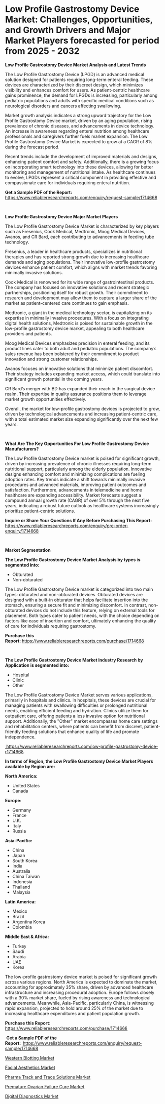 <p><h1>Low Profile Gastrostomy Device Market: Challenges, Opportunities, and Growth Drivers and Major Market Players forecasted for period from 2025 - 2032</h1></p><p><strong>Low Profile Gastrostomy Device Market Analysis and Latest Trends</strong></p>
<p><p>The Low Profile Gastrostomy Device (LPGD) is an advanced medical solution designed for patients requiring long-term enteral feeding. These devices are characterized by their discreet design, which minimizes visibility and enhances comfort for users. As patient-centric healthcare gains prominence, the demand for LPGDs is increasing, particularly among pediatric populations and adults with specific medical conditions such as neurological disorders and cancers affecting swallowing.</p><p>Market growth analysis indicates a strong upward trajectory for the Low Profile Gastrostomy Device market, driven by an aging population, rising prevalence of chronic diseases, and advancements in device technology. An increase in awareness regarding enteral nutrition among healthcare professionals and caregivers further fuels market expansion. The Low Profile Gastrostomy Device Market is expected to grow at a CAGR of 8% during the forecast period. </p><p>Recent trends include the development of improved materials and designs, enhancing patient comfort and safety. Additionally, there is a growing focus on incorporating smart technology into these devices, allowing for better monitoring and management of nutritional intake. As healthcare continues to evolve, LPGDs represent a critical component in providing effective and compassionate care for individuals requiring enteral nutrition.</p></p>
<p><strong>Get a Sample PDF of the Report:&nbsp;</strong> <a href="https://www.reliableresearchreports.com/enquiry/request-sample/1714668?utm_campaign=11&utm_medium=2&utm_source=Github&utm_content=ia&utm_term=03032025&utm_id=low-profile-gastrostomy-device">https://www.reliableresearchreports.com/enquiry/request-sample/1714668</a></p>
<p>&nbsp;</p>
<p><strong>Low Profile Gastrostomy Device Major Market Players</strong></p>
<p><p>The Low Profile Gastrostomy Device Market is characterized by key players such as Fresenius, Cook Medical, Medtronic, Moog Medical Devices, Avanos, and CR Bard, each contributing to advancements in feeding tube technology.</p><p>Fresenius, a leader in healthcare products, specializes in nutritional therapies and has reported strong growth due to increasing healthcare demands and aging populations. Their innovative low-profile gastrostomy devices enhance patient comfort, which aligns with market trends favoring minimally invasive solutions.</p><p>Cook Medical is renowned for its wide range of gastrointestinal products. The company has focused on innovative solutions and recent strategic partnerships, positioning itself for robust growth. Their commitment to research and development may allow them to capture a larger share of the market as patient-centered care continues to gain emphasis.</p><p>Medtronic, a giant in the medical technology sector, is capitalizing on its expertise in minimally invasive procedures. With a focus on integrating digital health solutions, Medtronic is poised for sustainable growth in the low-profile gastrostomy device market, appealing to both healthcare providers and patients.</p><p>Moog Medical Devices emphasizes precision in enteral feeding, and its product lines cater to both adult and pediatric populations. The company’s sales revenue has been bolstered by their commitment to product innovation and strong customer relationships.</p><p>Avanos focuses on innovative solutions that minimize patient discomfort. Their strategy includes expanding market access, which could translate into significant growth potential in the coming years.</p><p>CR Bard’s merger with BD has expanded their reach in the surgical device realm. Their expertise in quality assurance positions them to leverage market growth opportunities effectively.</p><p>Overall, the market for low-profile gastrostomy devices is projected to grow, driven by technological advancements and increasing patient-centric care, with a total estimated market size expanding significantly over the next few years.</p></p>
<p>&nbsp;</p>
<p><strong>What Are The Key Opportunities For Low Profile Gastrostomy Device Manufacturers?</strong></p>
<p><p>The Low Profile Gastrostomy Device market is poised for significant growth, driven by increasing prevalence of chronic illnesses requiring long-term nutritional support, particularly among the elderly population. Innovative designs enhancing comfort and minimizing complications are fueling adoption rates. Key trends indicate a shift towards minimally invasive procedures and advanced materials, improving patient outcomes and satisfaction. Furthermore, advancements in telemedicine and home healthcare are expanding accessibility. Market forecasts suggest a compound annual growth rate (CAGR) of over 5% through the next five years, indicating a robust future outlook as healthcare systems increasingly prioritize patient-centric solutions.</p></p>
<p><strong>Inquire or Share Your Questions If Any Before Purchasing This Report:</strong> <a href="https://www.reliableresearchreports.com/enquiry/pre-order-enquiry/1714668?utm_campaign=11&utm_medium=2&utm_source=Github&utm_content=ia&utm_term=03032025&utm_id=low-profile-gastrostomy-device">https://www.reliableresearchreports.com/enquiry/pre-order-enquiry/1714668</a></p>
<p>&nbsp;</p>
<p><strong>Market Segmentation</strong></p>
<p><strong>The Low Profile Gastrostomy Device Market Analysis by types is segmented into:</strong></p>
<p><ul><li>Obturated</li><li>Non-obturated</li></ul></p>
<p><p>The Low Profile Gastrostomy Device market is categorized into two main types: obturated and non-obturated devices. Obturated devices are designed with a built-in obturator that helps facilitate insertion into the stomach, ensuring a secure fit and minimizing discomfort. In contrast, non-obturated devices do not include this feature, relying on external tools for placement. Both types cater to patient needs, with the choice depending on factors like ease of insertion and comfort, ultimately enhancing the quality of care for individuals requiring gastrostomy.</p></p>
<p><strong>Purchase this Report:&nbsp;</strong><a href="https://www.reliableresearchreports.com/purchase/1714668?utm_campaign=11&utm_medium=2&utm_source=Github&utm_content=ia&utm_term=03032025&utm_id=low-profile-gastrostomy-device">https://www.reliableresearchreports.com/purchase/1714668</a></p>
<p>&nbsp;</p>
<p><strong>The Low Profile Gastrostomy Device Market Industry Research by Application is segmented into:</strong></p>
<p><ul><li>Hospital</li><li>Clinic</li><li>Other</li></ul></p>
<p><p>The Low Profile Gastrostomy Device Market serves various applications, primarily in hospitals and clinics. In hospitals, these devices are crucial for managing patients with swallowing difficulties or prolonged nutritional needs, enabling efficient feeding and hydration. Clinics utilize them for outpatient care, offering patients a less invasive option for nutritional support. Additionally, the "Other" market encompasses home care settings and rehabilitation centers, where patients can benefit from discreet, patient-friendly feeding solutions that enhance quality of life and promote independence.</p></p>
<p><a href="https://www.reliableresearchreports.com/low-profile-gastrostomy-device-r1714668?utm_campaign=11&utm_medium=2&utm_source=Github&utm_content=ia&utm_term=03032025&utm_id=low-profile-gastrostomy-device">&nbsp;https://www.reliableresearchreports.com/low-profile-gastrostomy-device-r1714668</a></p>
<p><strong>In terms of Region, the Low Profile Gastrostomy Device Market Players available by Region are:</strong></p>
<p>
    <p> <strong> North America: </strong>
        <ul>
            <li>United States</li>
            <li>Canada</li>
        </ul>
        </p> 
    <p> <strong> Europe: </strong>
        <ul>
            <li>Germany</li>
            <li>France</li>
            <li>U.K.</li>
            <li>Italy</li>
            <li>Russia</li>
        </ul>
        </p> 
    <p> <strong> Asia-Pacific: </strong>
        <ul>
            <li>China</li>
            <li>Japan</li>
            <li>South Korea</li>
            <li>India</li>
            <li>Australia</li>
            <li>China Taiwan</li>
            <li>Indonesia</li>
            <li>Thailand</li>
            <li>Malaysia</li>
        </ul>
        </p> 
    <p> <strong> Latin America: </strong>
        <ul>
            <li>Mexico</li>
            <li>Brazil</li>
            <li>Argentina Korea</li>
            <li>Colombia</li>
        </ul>
        </p> 
    <p> <strong> Middle East & Africa: </strong>
        <ul>
            <li>Turkey</li>
            <li>Saudi</li>
            <li>Arabia</li>
            <li>UAE</li>
            <li>Korea</li>
        </ul>
    </p>
    </p>
<p><p>The low-profile gastrostomy device market is poised for significant growth across various regions. North America is expected to dominate the market, accounting for approximately 35% share, driven by advanced healthcare infrastructure and increasing procedural adoption. Europe follows closely with a 30% market share, fueled by rising awareness and technological advancements. Meanwhile, Asia-Pacific, particularly China, is witnessing rapid expansion, projected to hold around 25% of the market due to increasing healthcare expenditures and patient population growth.</p></p>
<p><strong>Purchase this Report: </strong><a href="https://www.reliableresearchreports.com/purchase/1714668?utm_campaign=11&utm_medium=2&utm_source=Github&utm_content=ia&utm_term=03032025&utm_id=low-profile-gastrostomy-device">https://www.reliableresearchreports.com/purchase/1714668</a></p>
<p>&nbsp;<strong>Get a Sample PDF of the Report:&nbsp;&nbsp;</strong><a href="https://www.reliableresearchreports.com/enquiry/request-sample/1714668?utm_campaign=11&utm_medium=2&utm_source=Github&utm_content=ia&utm_term=03032025&utm_id=low-profile-gastrostomy-device">https://www.reliableresearchreports.com/enquiry/request-sample/1714668</a></p>
<p><strong></strong></p>
<p><p><a href="https://github.com/maclarensidney/Market-Research-Report-List-1/blob/main/western-blotting-market.md?utm_campaign=11&utm_medium=2&utm_source=Github&utm_content=ia&utm_term=03032025&utm_id=low-profile-gastrostomy-device">Western Blotting Market</a></p><p><a href="https://github.com/sofayahoo2023/Market-Research-Report-List-7/blob/main/facial-aesthetics-market.md?utm_campaign=11&utm_medium=2&utm_source=Github&utm_content=ia&utm_term=03032025&utm_id=low-profile-gastrostomy-device">Facial Aesthetics Market</a></p><p><a href="https://github.com/joannesouthgate/Market-Research-Report-List-5/blob/main/pharma-track-and-trace-solutions-market.md?utm_campaign=11&utm_medium=2&utm_source=Github&utm_content=ia&utm_term=03032025&utm_id=low-profile-gastrostomy-device">Pharma Track and Trace Solutions Market</a></p><p><a href="https://github.com/ovtkosle/Market-Research-Report-List-1/blob/main/premature-ovarian-failure-cure-market.md?utm_campaign=11&utm_medium=2&utm_source=Github&utm_content=ia&utm_term=03032025&utm_id=low-profile-gastrostomy-device">Premature Ovarian Failure Cure Market</a></p><p><a href="https://github.com/DianaWilson796/Market-Research-Report-List-1/blob/main/digital-diagnostics-market.md?utm_campaign=11&utm_medium=2&utm_source=Github&utm_content=ia&utm_term=03032025&utm_id=low-profile-gastrostomy-device">Digital Diagnostics Market</a></p></p>